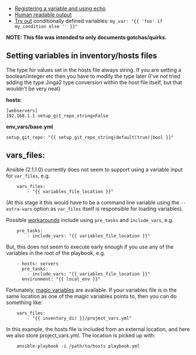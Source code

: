 - [Registering a variable and using echo](https://github.com/ansible/ansible/issues/4317#issuecomment-25463761)
- [Human readable output](https://stackoverflow.com/a/45086602/)
- [Try out](https://stackoverflow.com/a/43403229/1624894) conditionally defined variables:
  `my_var: "{{ 'foo' if my_condition else '' }}"`

**NOTE: This file was intended to only documents gotchas/quirks.**

## Setting variables in inventory/hosts files

The type for values set in the hosts file always string. If you are setting a boolean/integer etc then you have to modify the type later (I've not tried adding the type Jinga2 type conversion within the host file itself, but that wouldn't be very neat)

**hosts:**
```
[webservers]
192.168.1.1 setup_git_repo_string=False

```

**env_vars/base.yml**
```
setup_git_repo: "{{ setup_git_repo_string|default(true)|bool }}"

```

## vars_files:

Ansible (2.1.1.0) currently does not seem to support using a variable input for `var_files`, e.g.

```
    vars_files:
        - "{{ variables_file_location }}"
```

(At this stage it this would have to be a command line variable using the `--extra-vars` option as `var_files` itself is responsible for loading variables).

Possible [workarounds](https://github.com/ansible/ansible/issues/10000#issuecomment-74472260) include using `pre_tasks` and `include_vars`, e.g.

```
    pre_tasks:
        - include_vars: "{{ variables_file_location }}"
```

But, this does not seem to execute early enough if you use any of the variables in the root of the playbook, e.g.

```
    - hosts: servers
      pre_tasks:
        - include_vars: "{{ variables_file_location }}"
      environment: "{{ local_env }}"
```

Fortunately, [magic variables](http://docs.ansible.com/ansible/playbooks_variables.html#magic-variables-and-how-to-access-information-about-other-hosts) are available.
If your variables file is in the same location as one of the magic variables points to, then you can do something like:

```
    vars_files:
        - "{{ inventory_dir }}/project_vars.yml"
```

In this example, the hosts file is included from an external location, and here we also store project_vars.yml. The location is picked up with:

```
    ansible-playbook -i /path/to/hosts playbook.yml
```
